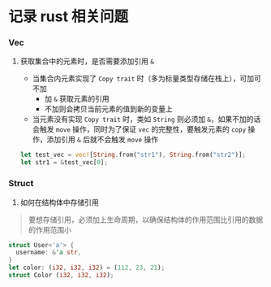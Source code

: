 # 记录 rust 相关问题
### Vec

1. 获取集合中的元素时，是否需要添加引用 `&`
    - 当集合内元素实现了 `Copy trait` 时（多为标量类型存储在栈上），可加可不加
        - 加 `&` 获取元素的引用
        - 不加则会拷贝当前元素的值到新的变量上
    - 当元素没有实现 `Copy trait` 时，类如 `String` 则必须加 `&`，如果不加的话会触发 `move` 操作，同时为了保证 `vec` 的完整性，要触发元素的 `copy` 操作，添加引用 `&` 后就不会触发 `move` 操作

    ```rust
    let test_vec = vec![String.from("str1"), String.from("str2")];
    let str1 = &test_vec[0];
    ```

### Struct

1. 如何在结构体中存储引用
  > 要想存储引用，必须加上生命周期，以确保结构体的作用范围比引用的数据的作用范围小
  ```rust
  struct User<'a'> {
    username: &'a str,
  }
  let color: (i32, i32, i32) = (112, 23, 21);
  struct Color (i32, i32, i32);
  ```